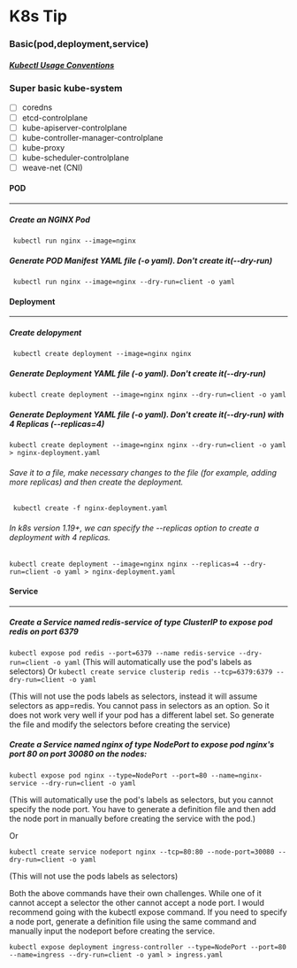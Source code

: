 # K8s Tip
### Basic(pod,deployment,service)
##### [Kubectl Usage Conventions](https://kubernetes.io/docs/reference/kubectl/conventions/ "Heading link")
### Super basic kube-system
- [ ] coredns
- [ ] etcd-controlplane
- [ ] kube-apiserver-controlplane
- [ ] kube-controller-manager-controlplane
- [ ] kube-proxy
- [ ] kube-scheduler-controlplane
- [ ] weave-net (CNI)

#### POD
-------------
##### Create an NGINX Pod
` kubectl run nginx --image=nginx`
##### Generate POD Manifest YAML file (-o yaml). Don't create it(--dry-run)
` kubectl run nginx --image=nginx --dry-run=client -o yaml`
#### Deployment
-------------
##### Create delopyment
` kubectl create deployment --image=nginx nginx`

##### Generate Deployment YAML file (-o yaml). Don't create it(--dry-run)

`kubectl create deployment --image=nginx nginx --dry-run=client -o yaml`

##### Generate Deployment YAML file (-o yaml). Don't create it(--dry-run) with 4 Replicas (--replicas=4)

`kubectl create deployment --image=nginx nginx --dry-run=client -o yaml > nginx-deployment.yaml`

###### Save it to a file, make necessary changes to the file (for example, adding more replicas) and then create the deployment.

` kubectl create -f nginx-deployment.yaml` 

###### In k8s version 1.19+, we can specify the --replicas option to create a deployment with 4 replicas.

`kubectl create deployment --image=nginx nginx --replicas=4 --dry-run=client -o yaml > nginx-deployment.yaml`

#### Service
-------------
##### Create a Service named redis-service of type ClusterIP to expose pod redis on port 6379

`kubectl expose pod redis --port=6379 --name redis-service --dry-run=client -o yaml`
(This will automatically use the pod's labels as selectors)
 Or
`kubectl create service clusterip redis --tcp=6379:6379 --dry-run=client -o yaml`

(This will not use the pods labels as selectors, instead it will assume selectors as app=redis. You cannot pass in selectors as an option. So it does not work very well if your pod has a different label set. So generate the file and modify the selectors before creating the service)

##### Create a Service named nginx of type NodePort to expose pod nginx's port 80 on port 30080 on the nodes:
`kubectl expose pod nginx --type=NodePort --port=80 --name=nginx-service --dry-run=client -o yaml`

(This will automatically use the pod's labels as selectors, but you cannot specify the node port. You have to generate a definition file and then add the node port in manually before creating the service with the pod.)

Or

`kubectl create service nodeport nginx --tcp=80:80 --node-port=30080 --dry-run=client -o yaml`

(This will not use the pods labels as selectors)

Both the above commands have their own challenges. While one of it cannot accept a selector the other cannot accept a node port. I would recommend going with the kubectl expose command. If you need to specify a node port, generate a definition file using the same command and manually input the nodeport before creating the service.

`kubectl expose deployment ingress-controller --type=NodePort --port=80 --name=ingress --dry-run=client -o yaml > ingress.yaml`
